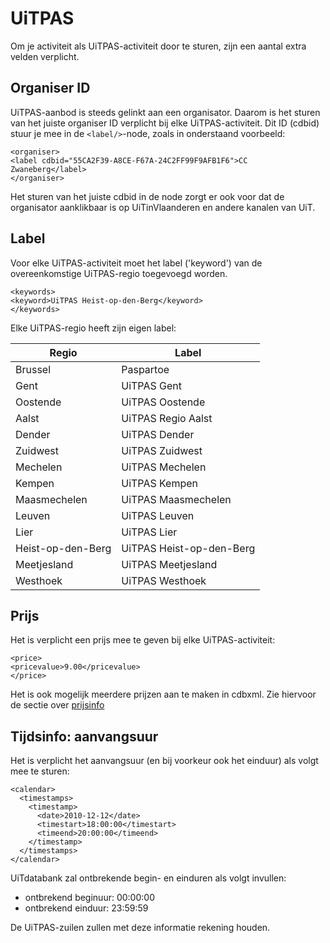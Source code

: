---
---

# UiTPAS

Om je activiteit als UiTPAS-activiteit door te sturen, zijn een aantal extra velden verplicht.

## Organiser ID

UiTPAS-aanbod is steeds gelinkt aan een organisator. Daarom is het sturen van het juiste organiser ID verplicht bij elke UiTPAS-activiteit. Dit ID (cdbid) stuur je mee in de ```<label/>```-node, zoals in onderstaand voorbeeld:

```
<organiser>
<label cdbid="55CA2F39-A8CE-F67A-24C2FF99F9AFB1F6">CC Zwaneberg</label>
</organiser>
```

Het sturen van het juiste cdbid in de node zorgt er ook voor dat de organisator aanklikbaar is op UiTinVlaanderen en andere kanalen van UiT. 

## Label

Voor elke UiTPAS-activiteit moet het label ('keyword') van de overeenkomstige UiTPAS-regio toegevoegd worden.

```
<keywords>
<keyword>UiTPAS Heist-op-den-Berg</keyword>
</keywords>
```

Elke UiTPAS-regio heeft zijn eigen label:

| Regio | Label | 
| -- | -- |
| Brussel | Paspartoe | 
| Gent | UiTPAS Gent | 
| Oostende | UiTPAS Oostende | 
| Aalst | UiTPAS Regio Aalst  |
| Dender | UiTPAS Dender |
| Zuidwest | UiTPAS Zuidwest |
| Mechelen | UiTPAS Mechelen |
| Kempen | UiTPAS Kempen |
| Maasmechelen | UiTPAS Maasmechelen |
| Leuven | UiTPAS Leuven |
| Lier | UiTPAS Lier |
| Heist-op-den-Berg | UiTPAS Heist-op-den-Berg |
| Meetjesland | UiTPAS Meetjesland |
| Westhoek | UiTPAS Westhoek |

## Prijs

Het is verplicht een prijs mee te geven bij elke UiTPAS-activiteit:

```
<price>
<pricevalue>9.00</pricevalue>
</price>
```

Het is ook mogelijk meerdere prijzen aan te maken in cdbxml. Zie hiervoor de sectie over [prijsinfo](http://documentatie.uitdatabank.be/content/cdbxml/latest/tipsentricks/prijsinfo/)

## Tijdsinfo: aanvangsuur

Het is verplicht het aanvangsuur (en bij voorkeur ook het einduur) als volgt mee te sturen: 


```
<calendar>
  <timestamps>
    <timestamp>
      <date>2010-12-12</date>
      <timestart>18:00:00</timestart>
      <timeend>20:00:00</timeend>
    </timestamp>
  </timestamps>
</calendar>
```

UiTdatabank zal ontbrekende begin- en einduren als volgt invullen:
- ontbrekend beginuur: 00:00:00
- ontbrekend einduur: 23:59:59 

De UiTPAS-zuilen zullen met deze informatie rekening houden.
